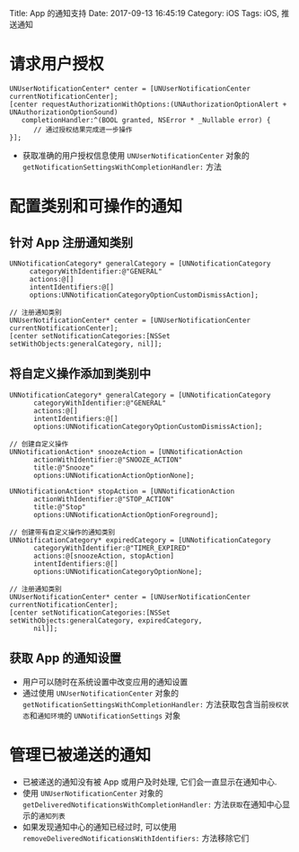 Title: App 的通知支持
Date: 2017-09-13 16:45:19
Category: iOS
Tags: iOS, 推送通知

请求用户授权
==========

```objc
UNUserNotificationCenter* center = [UNUserNotificationCenter currentNotificationCenter];
[center requestAuthorizationWithOptions:(UNAuthorizationOptionAlert + UNAuthorizationOptionSound)
   completionHandler:^(BOOL granted, NSError * _Nullable error) {
      // 通过授权结果完成进一步操作
}];
```

* 获取准确的用户授权信息使用 `UNUserNotificationCenter` 对象的 `getNotificationSettingsWithCompletionHandler:` 方法

配置类别和可操作的通知
==================

## 针对 App 注册通知类别

```objc
UNNotificationCategory* generalCategory = [UNNotificationCategory
     categoryWithIdentifier:@"GENERAL"
     actions:@[]
     intentIdentifiers:@[]
     options:UNNotificationCategoryOptionCustomDismissAction];
 
// 注册通知类别
UNUserNotificationCenter* center = [UNUserNotificationCenter currentNotificationCenter];
[center setNotificationCategories:[NSSet setWithObjects:generalCategory, nil]];
```

## 将自定义操作添加到类别中

```objc
UNNotificationCategory* generalCategory = [UNNotificationCategory
      categoryWithIdentifier:@"GENERAL"
      actions:@[]
      intentIdentifiers:@[]
      options:UNNotificationCategoryOptionCustomDismissAction];
 
// 创建自定义操作
UNNotificationAction* snoozeAction = [UNNotificationAction
      actionWithIdentifier:@"SNOOZE_ACTION"
      title:@"Snooze"
      options:UNNotificationActionOptionNone];
 
UNNotificationAction* stopAction = [UNNotificationAction
      actionWithIdentifier:@"STOP_ACTION"
      title:@"Stop"
      options:UNNotificationActionOptionForeground];
 
// 创建带有自定义操作的通知类别
UNNotificationCategory* expiredCategory = [UNNotificationCategory
      categoryWithIdentifier:@"TIMER_EXPIRED"
      actions:@[snoozeAction, stopAction]
      intentIdentifiers:@[]
      options:UNNotificationCategoryOptionNone];
 
// 注册通知类别
UNUserNotificationCenter* center = [UNUserNotificationCenter currentNotificationCenter];
[center setNotificationCategories:[NSSet setWithObjects:generalCategory, expiredCategory,
      nil]];
```

## 获取 App 的通知设置

* 用户可以随时在系统设置中改变应用的通知设置
* 通过使用 `UNUserNotificationCenter` 对象的 `getNotificationSettingsWithCompletionHandler:` 方法获取包含当前`授权状态`和`通知环境`的 `UNNotificationSettings` 对象

# 管理已被递送的通知

* 已被递送的通知没有被 App 或用户及时处理, 它们会一直显示在通知中心.
* 使用 `UNUserNotificationCenter` 对象的 `getDeliveredNotificationsWithCompletionHandler:` 方法`获取`在通知中心显示的`通知列表`
* 如果发现通知中心的通知已经过时, 可以使用 `removeDeliveredNotificationsWithIdentifiers:` 方法移除它们

